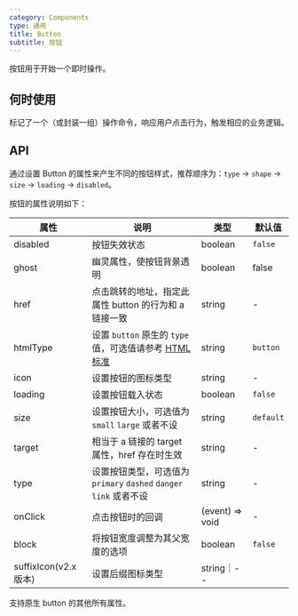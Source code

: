 ```yaml
---
category: Components
type: 通用
title: Button
subtitle: 按钮
---
```


按钮用于开始一个即时操作。

## 何时使用

标记了一个（或封装一组）操作命令，响应用户点击行为，触发相应的业务逻辑。

## API

通过设置 Button 的属性来产生不同的按钮样式，推荐顺序为：`type` -> `shape` -> `size` -> `loading` -> `disabled`。

按钮的属性说明如下：

| 属性 | 说明 | 类型 | 默认值 |
| ---  | --- | --- | ---   |
| disabled | 按钮失效状态 | boolean | `false` |
| ghost | 幽灵属性，使按钮背景透明 | boolean | false |
| href | 点击跳转的地址，指定此属性 button 的行为和 a 链接一致 | string | - |
| htmlType | 设置 `button` 原生的 `type` 值，可选值请参考 [HTML 标准](https://developer.mozilla.org/en-US/docs/Web/HTML/Element/button#attr-type) | string | `button` |
| icon | 设置按钮的图标类型 | string | - |
| loading | 设置按钮载入状态 | boolean | `false` |
| size | 设置按钮大小，可选值为 `small` `large` 或者不设 | string | `default` |
| target | 相当于 a 链接的 target 属性，href 存在时生效 | string | - |
| type | 设置按钮类型，可选值为 `primary` `dashed` `danger` `link` 或者不设 | string | - |
| onClick | 点击按钮时的回调 | (event) => void | - |
| block | 将按钮宽度调整为其父宽度的选项 | boolean | `false` |
|suffixIcon(v2.x版本)|设置后缀图标类型|string｜--|

支持原生 button 的其他所有属性。
